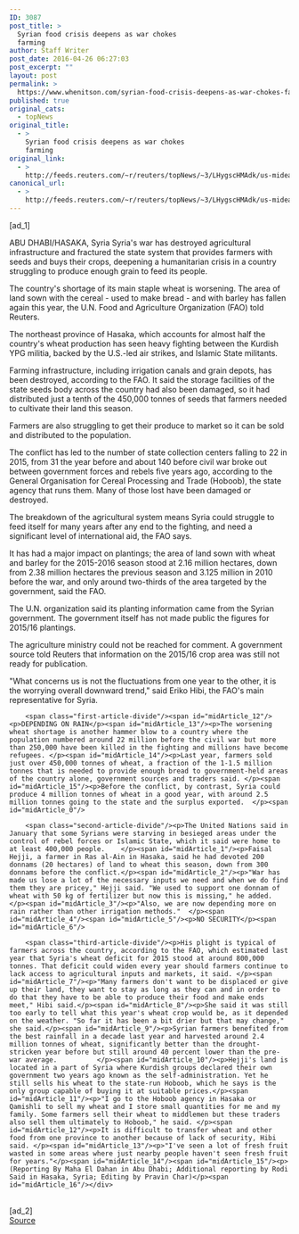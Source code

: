 ```yaml
---
ID: 3087
post_title: >
  Syrian food crisis deepens as war chokes
  farming
author: Staff Writer
post_date: 2016-04-26 06:27:03
post_excerpt: ""
layout: post
permalink: >
  https://www.whenitson.com/syrian-food-crisis-deepens-as-war-chokes-farming/
published: true
original_cats:
  - topNews
original_title:
  - >
    Syrian food crisis deepens as war chokes
    farming
original_link:
  - >
    http://feeds.reuters.com/~r/reuters/topNews/~3/LHygscHMAdk/us-mideast-crisis-syria-wheat-idUSKCN0XN0G0
canonical_url:
  - >
    http://feeds.reuters.com/~r/reuters/topNews/~3/LHygscHMAdk/us-mideast-crisis-syria-wheat-idUSKCN0XN0G0
---
```

 [ad_1]
<br><div id="articleText">
<span id="midArticle_start"/>

<span id="midArticle_0"/><span class="focusParagraph" readability="6"><p><span class="articleLocation">ABU DHABI/HASAKA, Syria</span> Syria's war has destroyed agricultural infrastructure and fractured the state system that provides farmers with seeds and buys their crops, deepening a humanitarian crisis in a country struggling to produce enough grain to feed its people.</p></span><span id="midArticle_1"/><p>The country's shortage of its main staple wheat is worsening. The area of land sown with the cereal - used to make bread - and with barley has fallen again this year, the U.N. Food and Agriculture Organization (FAO) told Reuters. </p><span id="midArticle_2"/><p>The northeast province of Hasaka, which accounts for almost half the country's wheat production has seen heavy fighting between the Kurdish YPG militia, backed by the U.S.-led air strikes, and Islamic State militants. </p><span id="midArticle_3"/><p>Farming infrastructure, including irrigation canals and grain depots, has been destroyed, according to the FAO. It said the storage facilities of the state seeds body across the country had also been damaged, so it had distributed just a tenth of the 450,000 tonnes of seeds that farmers needed to cultivate their land this season.</p><span id="midArticle_4"/><p>Farmers are also struggling to get their produce to market so it can be sold and distributed to the population. </p><span id="midArticle_5"/><p>The conflict has led to the number of state collection centers falling to 22 in 2015, from 31 the year before and about 140 before civil war broke out between government forces and rebels five years ago, according to the General Organisation for Cereal Processing and Trade (Hoboob), the state agency that runs them. Many of those lost have been damaged or destroyed.</p><span id="midArticle_6"/><p>The breakdown of the agricultural system means Syria could struggle to feed itself for many years after any end to the fighting, and need a significant level of international aid, the FAO says. </p><span id="midArticle_7"/><p>It has had a major impact on plantings; the area of land sown with wheat and barley for the 2015-2016 season stood at 2.16 million hectares, down from 2.38 million hectares the previous season and 3.125 million in 2010 before the war, and only around two-thirds of the area targeted by the government, said the FAO. </p><span id="midArticle_8"/><p>The U.N. organization said its planting information came from the Syrian government. The government itself has not made public the figures for 2015/16 plantings. </p><span id="midArticle_9"/><p>The agriculture ministry could not be reached for comment. A government source told Reuters that information on the 2015/16 crop area was still not ready for publication.</p><span id="midArticle_10"/><p>"What concerns us is not the fluctuations from one year to the other, it is the worrying overall downward trend," said Eriko Hibi, the FAO's main representative for Syria. </p><span id="midArticle_11"/>
        
        <span class="first-article-divide"/><span id="midArticle_12"/><p>DEPENDING ON RAIN</p><span id="midArticle_13"/><p>The worsening wheat shortage is another hammer blow to a country where the population numbered around 22 million before the civil war but more than 250,000 have been killed in the fighting and millions have become refugees. </p><span id="midArticle_14"/><p>Last year, farmers sold just over 450,000 tonnes of wheat, a fraction of the 1-1.5 million tonnes that is needed to provide enough bread to government-held areas of the country alone, government sources and traders said. </p><span id="midArticle_15"/><p>Before the conflict, by contrast, Syria could produce 4 million tonnes of wheat in a good year, with around 2.5 million tonnes going to the state and the surplus exported.  </p><span id="midArticle_0"/>
        
        <span class="second-article-divide"/><p>The United Nations said in January that some Syrians were starving in besieged areas under the control of rebel forces or Islamic State, which it said were home to at least 400,000 people.    </p><span id="midArticle_1"/><p>Faisal Hejji, a farmer in Ras al-Ain in Hasaka, said he had devoted 200 donnams (20 hectares) of land to wheat this season, down from 300 donnams before the conflict.</p><span id="midArticle_2"/><p>"War has made us lose a lot of the necessary inputs we need and when we do find them they are pricey," Hejji said. "We used to support one donnam of wheat with 50 kg of fertilizer but now this is missing," he added. </p><span id="midArticle_3"/><p>"Also, we are now depending more on rain rather than other irrigation methods."  </p><span id="midArticle_4"/><span id="midArticle_5"/><p>NO SECURITY</p><span id="midArticle_6"/>
        
        <span class="third-article-divide"/><p>His plight is typical of farmers across the country, according to the FAO, which estimated last year that Syria's wheat deficit for 2015 stood at around 800,000 tonnes. That deficit could widen every year should farmers continue to lack access to agricultural inputs and markets, it said. </p><span id="midArticle_7"/><p>"Many farmers don't want to be displaced or give up their land, they want to stay as long as they can and in order to do that they have to be able to produce their food and make ends meet," Hibi said.</p><span id="midArticle_8"/><p>She said it was still too early to tell what this year's wheat crop would be, as it depended on the weather. "So far it has been a bit drier but that may change," she said.</p><span id="midArticle_9"/><p>Syrian farmers benefited from the best rainfall in a decade last year and harvested around 2.4 million tonnes of wheat, significantly better than the drought-stricken year before but still around 40 percent lower than the pre-war average.          </p><span id="midArticle_10"/><p>Hejji's land is located in a part of Syria where Kurdish groups declared their own government two years ago known as the self-administration. Yet he still sells his wheat to the state-run Hoboob, which he says is the only group capable of buying it at suitable prices.</p><span id="midArticle_11"/><p>"I go to the Hoboob agency in Hasaka or Qamishli to sell my wheat and I store small quantities for me and my family. Some farmers sell their wheat to middlemen but these traders also sell them ultimately to Hoboob," he said. </p><span id="midArticle_12"/><p>It is difficult to transfer wheat and other food from one province to another because of lack of security, Hibi said. </p><span id="midArticle_13"/><p>"I've seen a lot of fresh fruit wasted in some areas where just nearby people haven't seen fresh fruit for years."</p><span id="midArticle_14"/><span id="midArticle_15"/><p> (Reporting By Maha El Dahan in Abu Dhabi; Additional reporting by Rodi Said in Hasaka, Syria; Editing by Pravin Char)</p><span id="midArticle_16"/></div>
<br>[ad_2]
<br><a href="http://feeds.reuters.com/~r/reuters/topNews/~3/LHygscHMAdk/us-mideast-crisis-syria-wheat-idUSKCN0XN0G0">Source </a>